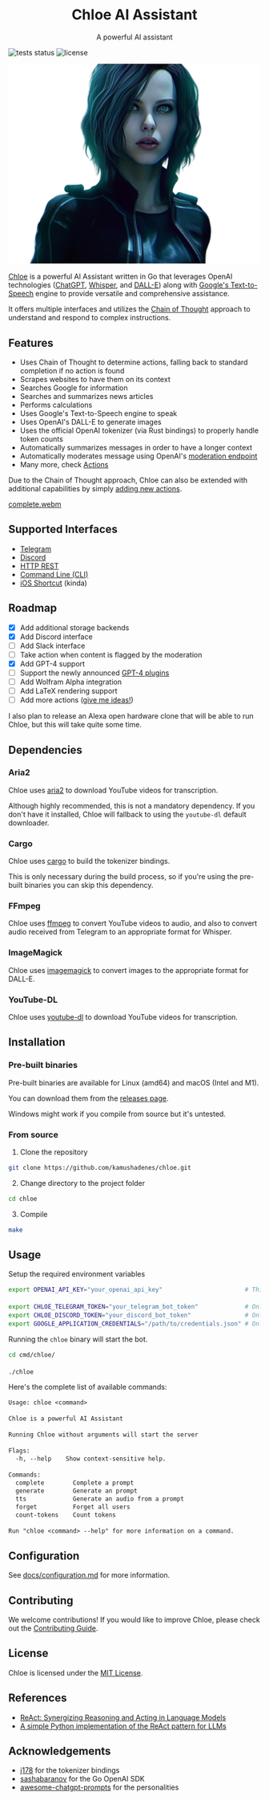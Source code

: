 <h1 align="center">Chloe AI Assistant</h1>

<p align="center">A powerful AI assistant</p>

![tests status](https://img.shields.io/github/actions/workflow/status/kamushadenes/chloe/test.yml?label=tests)
![license](https://img.shields.io/github/license/kamushadenes/chloe)

<img src=".github/resources/images/chloe_avatar.png" />

[Chloe](https://blog.hadenes.io/post/chloe-ai-assistant/) is a powerful AI Assistant written in Go
that leverages OpenAI
technologies ([ChatGPT](https://openai.com/product/gpt-4),
[Whisper](https://openai.com/research/whisper),
and [DALL-E](https://openai.com/product/dall-e-2)) along
with [Google's Text-to-Speech](https://cloud.google.com/text-to-speech) engine to provide versatile
and comprehensive assistance.

It offers multiple interfaces and utilizes
the [Chain of Thought](https://til.simonwillison.net/llms/python-react-pattern) approach to
understand and respond to complex instructions.

## Features

- Uses Chain of Thought to determine actions, falling back to standard completion if no action is
  found
- Scrapes websites to have them on its context
- Searches Google for information
- Searches and summarizes news articles
- Performs calculations
- Uses Google's Text-to-Speech engine to speak
- Uses OpenAI's DALL-E to generate images
- Uses the official OpenAI tokenizer (via Rust bindings) to properly handle token counts
- Automatically summarizes messages in order to have a longer context
- Automatically moderates message using
  OpenAI's [moderation endpoint](https://platform.openai.com/docs/guides/moderation)
- Many more, check [Actions](docs/actions.md)

Due to the Chain of Thought approach, Chloe can also be extended with additional capabilities by
simply [adding new actions](https://github.com/kamushadenes/chloe/blob/main/react/react.go#L136).

[complete.webm](https://user-images.githubusercontent.com/242529/226281153-152b77c3-4d1f-4d22-bb04-41a39cdd740b.webm)

## Supported Interfaces

- [Telegram](docs/telegram.md)
- [Discord](docs/discord.md)
- [HTTP REST](docs/http.md)
- [Command Line (CLI)](docs/cli.md)
- [iOS Shortcut](docs/ios.md) (kinda)

## Roadmap

- [x] Add additional storage backends
- [x] Add Discord interface
- [ ] Add Slack interface
- [ ] Take action when content is flagged by the moderation
- [x] Add GPT-4 support
- [ ] Support the newly announced [GPT-4 plugins](https://openai.com/blog/chatgpt-plugins)
- [ ] Add Wolfram Alpha integration
- [ ] Add LaTeX rendering support
- [ ] Add more
  actions ([give me ideas!](https://github.com/kamushadenes/chloe/issues/new?assignees=kamushadenes&labels=feature&template=feature_request.md&title=%5BFEATURE%5D+))

I also plan to release an Alexa open hardware clone that will be able to run Chloe, but this will
take quite some time.

## Dependencies

### Aria2

Chloe uses [aria2](https://aria2.github.io/) to download YouTube videos for transcription.

Although highly recommended, this is not a mandatory dependency. If you don't have it installed,
Chloe will fallback to using the `youtube-dl` default downloader.

### Cargo

Chloe uses [cargo](https://doc.rust-lang.org/cargo/) to build the tokenizer bindings.

This is only necessary during the build process, so if you're using the pre-built binaries you can
skip this dependency.

### FFmpeg

Chloe uses [ffmpeg](https://ffmpeg.org/) to convert YouTube videos to audio, and also to convert
audio received from Telegram to an appropriate format for Whisper.

### ImageMagick

Chloe uses [imagemagick](https://imagemagick.org/index.php) to convert images to the appropriate
format for DALL-E.

### YouTube-DL

Chloe uses [youtube-dl](https://youtube-dl.org/) to download YouTube videos for transcription.

## Installation

### Pre-built binaries

Pre-built binaries are available for Linux (amd64) and macOS (Intel and M1).

You can download them from the [releases page](https://github.com/kamushadenes/chloe/releases).

Windows might work if you compile from source but it's untested.

### From source

1. Clone the repository

```bash
git clone https://github.com/kamushadenes/chloe.git
```

2. Change directory to the project folder

```bash
cd chloe
```

3. Compile

```bash
make
```

## Usage

Setup the required environment variables

```bash
export OPENAI_API_KEY="your_openai_api_key"                       # This is the only mandatory one

export CHLOE_TELEGRAM_TOKEN="your_telegram_bot_token"             # Only necessary if you want to use the Telegram interface
export CHLOE_DISCORD_TOKEN="your_discord_bot_token"               # Only necessary if you want to use the Discord interface
export GOOGLE_APPLICATION_CREDENTIALS="/path/to/credentials.json" # Only necessary if you want to use the Text-to-Speech engine
```

Running the `chloe` binary will start the bot.

```bash
cd cmd/chloe/

./chloe
```

Here's the complete list of available commands:

```
Usage: chloe <command>

Chloe is a powerful AI Assistant

Running Chloe without arguments will start the server

Flags:
  -h, --help    Show context-sensitive help.

Commands:
  complete        Complete a prompt
  generate        Generate an prompt
  tts             Generate an audio from a prompt
  forget          Forget all users
  count-tokens    Count tokens

Run "chloe <command> --help" for more information on a command.
```

## Configuration

See [docs/configuration.md](docs/configuration.md) for more information.

## Contributing

We welcome contributions! If you would like to improve Chloe, please check out
the [Contributing Guide](CONTRIBUTING.md).

## License

Chloe is licensed under the [MIT License](LICENSE.md).

## References

- [ReAct: Synergizing Reasoning and Acting in Language Models](https://react-lm.github.io)
- [A simple Python implementation of the ReAct pattern for LLMs](https://til.simonwillison.net/llms/python-react-pattern)

## Acknowledgements

- [j178](https://github.com/j178/tiktoken-go) for the tokenizer bindings
- [sashabaranov](https://github.com/sashabaranov/go-openai) for the Go OpenAI SDK
- [awesome-chatgpt-prompts](https://github.com/f/awesome-chatgpt-prompts) for the personalities
